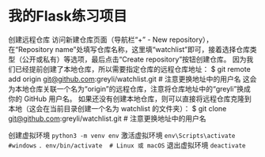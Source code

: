 # 我的Flask练习项目
创建远程仓库
访问新建仓库页面（导航栏“+” - New repository），在“Repository name”处填写仓库名称，这里填“watchlist”即可，接着选择仓库类型（公开或私有）等选项，最后点击“Create repository”按钮创建仓库。
因为我们已经提前创建了本地仓库，所以需要指定仓库的远程仓库地址：
$ git remote add origin git@github.com:greyli/watchlist.git  # 注意更换地址中的用户名
这会为本地仓库关联一个名为“origin”的远程仓库，注意将仓库地址中的“greyli”换成你的 GitHub 用户名。
如果还没有创建本地仓库，则可以直接将远程仓库克隆到本地（这会在当前目录创建一个名为 watchlist 的文件夹）：
$ git clone git@github.com:greyli/watchlist.git  # 注意更换地址中的用户名

创建虚拟环境
`python3 -m venv env`
激活虚拟环境
`env\Scripts\activate #windows` 
`. env/bin/activate  # Linux 或 macOS` 
退出虚拟环境
`deactivate`
